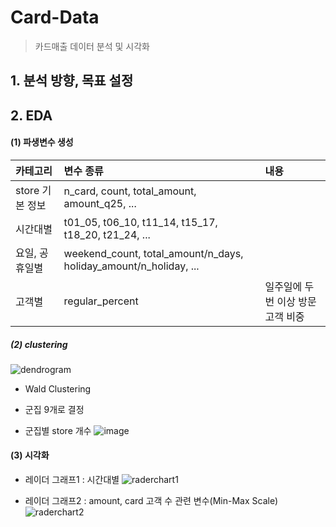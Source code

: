 # Card-Data
> 카드매출 데이터 분석 및 시각화

## 1. 분석 방향, 목표 설정
## 2. EDA
#### (1) 파생변수 생성


|카테고리 | 변수 종류 | 내용 |
|:---|:----|:----|
|store 기본 정보 | n_card, count, total_amount, amount_q25, ... |  |
|시간대별 | t01_05,	t06_10,	t11_14,	t15_17,	t18_20,	t21_24, ...	 |  |
|요일, 공휴일별 | weekend_count, total_amount/n_days, holiday_amount/n_holiday, ... |  |
|고객별 | regular_percent | 일주일에 두번 이상 방문 고객 비중|



##### (2) clustering
![dendrogram](https://user-images.githubusercontent.com/44764167/107059873-a82e2680-6819-11eb-9077-4245cd0fbd36.png)

- Wald Clustering
- 군집 9개로 결정

- 군집별 store 개수
![image](https://user-images.githubusercontent.com/44764167/107059436-21794980-6819-11eb-9943-9aa500022412.png)


#### (3) 시각화
- 레이더 그래프1 : 시간대별
![raderchart1](https://user-images.githubusercontent.com/44764167/107059750-8634a400-6819-11eb-9701-c336358e116f.png)


- 레이더 그래프2 : amount, card 고객 수 관련 변수(Min-Max Scale)
![raderchart2](https://user-images.githubusercontent.com/44764167/107059754-86cd3a80-6819-11eb-87ac-a2710331abee.png)
